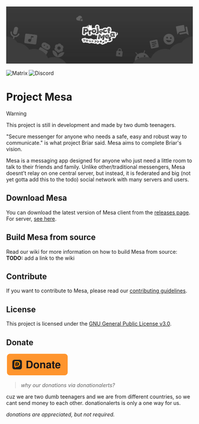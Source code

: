 ![Background image](docs/img/bg.jpg)    
<div>
    <img alt="Matrix" src="https://img.shields.io/matrix/project-mesa-room%3Amatrix.org?style=for-the-badge&logo=matrix" href="https://matrix.to/#/#project-mesa-room:matrix.org">
    <img alt="Discord" src="https://img.shields.io/badge/Discord-7289DA?style=for-the-badge&logo=discord&logoColor=white" href="https://discord.gg/Z997UBvFJ4">
</div>

# Project Mesa

> [!WARNING]
> This project is still in development and made by two dumb teenagers.

"Secure messenger for anyone who needs a safe, easy and robust way to communicate." is what project Briar said.
Mesa aims to complete Briar's vision.

Mesa is a messaging app designed for anyone who just need a little room to talk to their friends and family.
Unlike other/traditional messengers, Mesa doesnt't relay on one central server, but instead, it is federated and big (not yet gotta add this to the todo) social network with many servers and users.

## Download Mesa

You can download the latest version of Mesa client from the [releases page](https://github.com/standard-group/mesa-client/releases). For server, [see here](https://github.com/standard-group/mesa/releases).

## Build Mesa from source

Read our wiki for more information on how to build Mesa from source:
**TODO:** add a link to the wiki

## Contribute

If you want to contribute to Mesa, please read our [contributing guidelines](CONTRIBUTING.md).

## License

This project is licensed under the [GNU General Public License v3.0](LICENSE).

## Donate

[![Donate using DonationAlerts](docs/img/donate.svg)](https://www.donationalerts.com/r/standardgroup)

> *why our donations via donationalerts?*

cuz we are two dumb teenagers and we are from different countries, so we cant send money to each other. donationalerts is only a one way for us.

*donations are appreciated, but not required.*